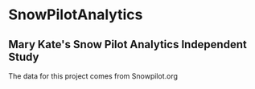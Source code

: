 # SnowPilotAnalytics
 
## Mary Kate's Snow Pilot Analytics Independent Study

 The data for this project comes from Snowpilot.org